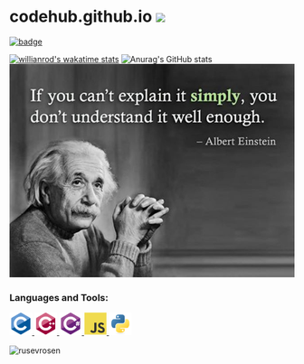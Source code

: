 # codehub.github.io ![](https://still-brushlands-82734.herokuapp.com/countercheck)
[![badge](https://glitch-image.vercel.app/api?text=Enter%20the%20Matrix)](https://glitch-image.vercel.app/api?text=Enter%20the%20Matrix)

[![willianrod's wakatime stats](https://github-readme-stats.vercel.app/api/wakatime?rusevrosen=willianrod&layout=compact)](https://github.com/rusevrosen/github-readme-stats)
![Anurag's GitHub stats](https://github-readme-stats.vercel.app/api?username=rusevrosen&show_icons=true&theme=radical)
![Quote](https://github.com/rusevrosen/codehub.github.io/blob/main/Quote_Albert_Einstein.jpg)

<h3 align="left">Languages and Tools:</h3>
<p align="left"> <a href="https://www.cprogramming.com/" target="_blank" rel="noreferrer"> <img src="https://raw.githubusercontent.com/devicons/devicon/master/icons/c/c-original.svg" alt="c" width="40" height="40"/> </a> <a href="https://www.w3schools.com/cpp/" target="_blank" rel="noreferrer"> <img src="https://raw.githubusercontent.com/devicons/devicon/master/icons/cplusplus/cplusplus-original.svg" alt="cplusplus" width="40" height="40"/> </a> <a href="https://www.w3schools.com/cs/" target="_blank" rel="noreferrer"> <img src="https://raw.githubusercontent.com/devicons/devicon/master/icons/csharp/csharp-original.svg" alt="csharp" width="40" height="40"/> </a> <a href="https://developer.mozilla.org/en-US/docs/Web/JavaScript" target="_blank" rel="noreferrer"> <img src="https://raw.githubusercontent.com/devicons/devicon/master/icons/javascript/javascript-original.svg" alt="javascript" width="40" height="40"/> </a> <a href="https://www.python.org" target="_blank" rel="noreferrer"> <img src="https://raw.githubusercontent.com/devicons/devicon/master/icons/python/python-original.svg" alt="python" width="40" height="40"/> </a> </p>

<p><img align="center" src="https://github-readme-stats.vercel.app/api/top-langs?username=rusevrosen&show_icons=true&locale=en&layout=compact" alt="rusevrosen" /></p>





